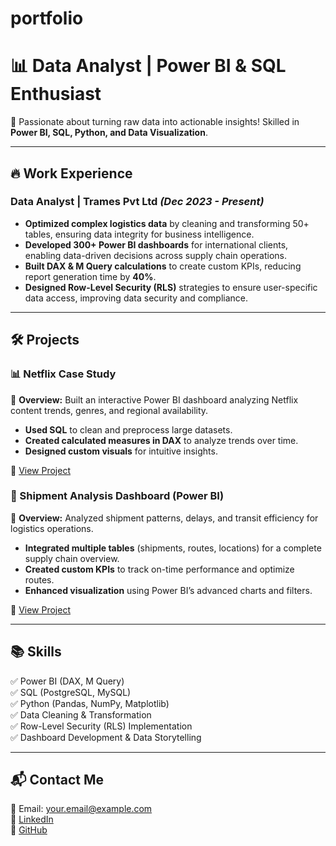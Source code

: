 # portfolio
# 📊 Data Analyst | Power BI & SQL Enthusiast

🚀 Passionate about turning raw data into actionable insights! Skilled in **Power BI, SQL, Python, and Data Visualization**.

---

## 🔥 Work Experience

### **Data Analyst  | Trames Pvt Ltd** _(Dec 2023 - Present)_
- **Optimized complex logistics data** by cleaning and transforming 50+ tables, ensuring data integrity for business intelligence.
- **Developed 300+ Power BI dashboards** for international clients, enabling data-driven decisions across supply chain operations.
- **Built DAX & M Query calculations** to create custom KPIs, reducing report generation time by **40%**.
- **Designed Row-Level Security (RLS)** strategies to ensure user-specific data access, improving data security and compliance.

---

## 🛠️ Projects

### **📊 Netflix Case Study**
📌 **Overview:** Built an interactive Power BI dashboard analyzing Netflix content trends, genres, and regional availability.
- **Used SQL** to clean and preprocess large datasets.
- **Created calculated measures in DAX** to analyze trends over time.
- **Designed custom visuals** for intuitive insights.

🔗 [View Project](https://github.com/yourgithub/netflix-dashboard)

### **🚢 Shipment Analysis Dashboard (Power BI)**
📌 **Overview:** Analyzed shipment patterns, delays, and transit efficiency for logistics operations.
- **Integrated multiple tables** (shipments, routes, locations) for a complete supply chain overview.
- **Created custom KPIs** to track on-time performance and optimize routes.
- **Enhanced visualization** using Power BI’s advanced charts and filters.

🔗 [View Project](https://github.com/yourgithub/shipment-dashboard)

---

## 📚 Skills
✅ Power BI (DAX, M Query)  
✅ SQL (PostgreSQL, MySQL)  
✅ Python (Pandas, NumPy, Matplotlib)  
✅ Data Cleaning & Transformation  
✅ Row-Level Security (RLS) Implementation  
✅ Dashboard Development & Data Storytelling  

---

## 📬 Contact Me
📧 Email: your.email@example.com  
💼 [LinkedIn](https://www.linkedin.com/in/aniket-lokhande-9b1482219/)  
📂 [GitHub]([https://github.com/yourgithub](https://github.com/ANIKET010pixel/))  
